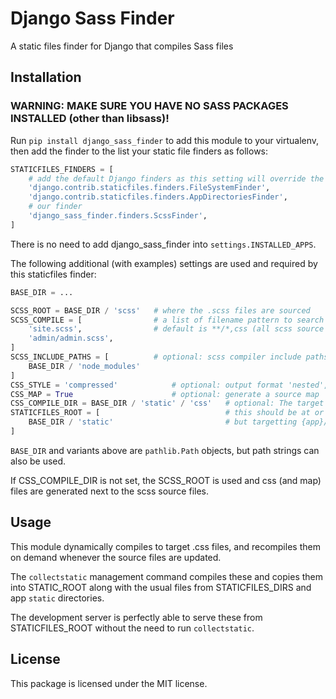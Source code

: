 # Django Sass Finder
A static files finder for Django that compiles Sass files

## Installation
### WARNING: MAKE SURE YOU HAVE NO SASS PACKAGES INSTALLED (other than libsass)!
Run `pip install django_sass_finder` to add this module to your virtualenv,
then add the finder to the list your static file finders as follows:

```python
STATICFILES_FINDERS = [
    # add the default Django finders as this setting will override the default
    'django.contrib.staticfiles.finders.FileSystemFinder',
    'django.contrib.staticfiles.finders.AppDirectoriesFinder',
    # our finder
    'django_sass_finder.finders.ScssFinder',
]
```
There is no need to add django_sass_finder into `settings.INSTALLED_APPS`.

The following additional (with examples) settings are used and required by this staticfiles finder:

```python
BASE_DIR = ...

SCSS_ROOT = BASE_DIR / 'scss'   # where the .scss files are sourced
SCSS_COMPILE = [                # a list of filename pattern to search for within SCSS_ROOT
    'site.scss',                # default is **/*,css (all scss source files in and below SCSS_ROOT)                                                                                                                                                                                                                                                                                            
    'admin/admin.scss',
]
SCSS_INCLUDE_PATHS = [          # optional: scss compiler include paths (default = empty)
    BASE_DIR / 'node_modules'
]
CSS_STYLE = 'compressed'            # optional: output format 'nested', 'expanded','compact','compressed'
CSS_MAP = True                      # optional: generate a source map
CSS_COMPILE_DIR = BASE_DIR / 'static' / 'css'   # optional: The target directories for the compiled .css
STATICFILES_ROOT = [                            # this should be at or above the CSS_COMPILE_DIR
    BASE_DIR / 'static'                         # but targetting {app}/static should also work
]
```

`BASE_DIR` and variants above are `pathlib.Path` objects, but path strings can also be used.

If CSS_COMPILE_DIR is not set, the SCSS_ROOT is used and css (and map) files are generated next to the
scss source files.

## Usage
This module dynamically compiles to target .css files, and recompiles them on demand whenever
the source files are updated.

The `collectstatic` management command compiles these and copies them into STATIC_ROOT along with
the usual files from STATICFILES_DIRS and app `static` directories.

The development server is perfectly able to serve these from STATICFILES_ROOT without the need
to run `collectstatic`.

## License
This package is licensed under the MIT license.
